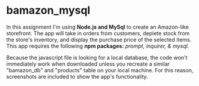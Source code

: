 # bamazon_mysql
In this assignment I'm using **Node.js and MySql** to create an Amazon-like storefront. The app will take in orders from customers, deplete stock from the store's inventory, and display the purchase price of the selected items. 
This app requires the following **npm packages:** *prompt, inquirer, & mysql.*  

Because the javascript file is looking for a local database, the code won't immediately work when downloaded unless you recreate a similar "bamazon_db" and "products" table on your local machine.  For this reason, screenshots are included to show the app's functionality. 

